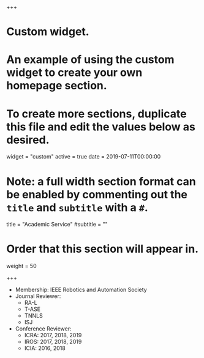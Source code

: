+++
# Custom widget.
# An example of using the custom widget to create your own homepage section.
# To create more sections, duplicate this file and edit the values below as desired.
widget = "custom"
active = true
date = 2019-07-11T00:00:00

# Note: a full width section format can be enabled by commenting out the `title` and `subtitle` with a `#`.
title = "Academic Service"
#subtitle = ""

# Order that this section will appear in.
weight = 50

+++

- Membership:  IEEE Robotics and Automation Society
- Journal Reviewer:
  - RA-L
  - T-ASE
  - TNNLS
  - ISJ
- Conference Reviewer:
  - ICRA: 2017, 2018, 2019
  - IROS: 2017, 2018, 2019
  - ICIA: 2016, 2018
